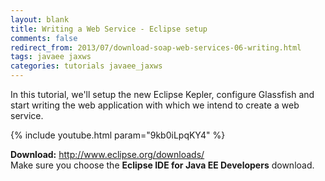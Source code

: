 ```yaml
---           
layout: blank
title: Writing a Web Service - Eclipse setup 
comments: false
redirect_from: 2013/07/download-soap-web-services-06-writing.html
tags: javaee jaxws
categories: tutorials javaee_jaxws
---
```


In this tutorial, we'll setup the new Eclipse Kepler, configure Glassfish and start writing the web application with which we intend to create a web service.

{% include youtube.html param="9kb0iLpqKY4" %}

**Download:** 
<a href="http://www.eclipse.org/downloads/">http://www.eclipse.org/downloads/ </a>  
Make sure you choose the **Eclipse IDE for Java EE Developers** download.
